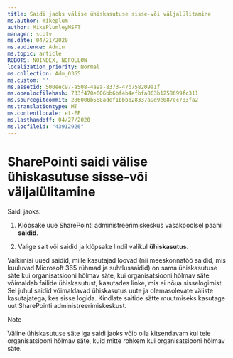 ```yaml
---
title: Saidi jaoks välise ühiskasutuse sisse-või väljalülitamine
ms.author: mikeplum
author: MikePlumleyMSFT
manager: scotv
ms.date: 04/21/2020
ms.audience: Admin
ms.topic: article
ROBOTS: NOINDEX, NOFOLLOW
localization_priority: Normal
ms.collection: Adm_O365
ms.custom: ''
ms.assetid: 500eec97-a508-4a9a-8373-47b758209a1f
ms.openlocfilehash: 733f470e606bb6bf4b4efbfa863b1258699fc311
ms.sourcegitcommit: 286000b588adef1bbbb28337a9d9e087ec783fa2
ms.translationtype: MT
ms.contentlocale: et-EE
ms.lasthandoff: 04/27/2020
ms.locfileid: "43912926"
---
```

# <a name="turn-external-sharing-on-or-off-for-a-sharepoint-site"></a>SharePointi saidi välise ühiskasutuse sisse-või väljalülitamine

Saidi jaoks:
  
1. Klõpsake uue SharePointi administreerimiskeskus vasakpoolsel paanil **saidid**.
    
2. Valige sait või saidid ja klõpsake lindil valikul **ühiskasutus**.
    
Vaikimisi uued saidid, mille kasutajad loovad (nii meeskonnatöö saidid, mis kuuluvad Microsoft 365 rühmad ja suhtlussaidid) on sama ühiskasutuse säte kui organisatsiooni hõlmav säte, kui organisatsiooni hõlmav säte võimaldab failide ühiskasutust, kasutades linke, mis ei nõua sisselogimist. Sel juhul saidid võimaldavad ühiskasutus uute ja olemasolevate väliste kasutajatega, kes sisse logida. Kindlate saitide sätte muutmiseks kasutage uut SharePointi administreerimiskeskust.
  
> [!NOTE]
> Väline ühiskasutuse säte iga saidi jaoks võib olla kitsendavam kui teie organisatsiooni hõlmav säte, kuid mitte rohkem kui organisatsiooni hõlmav säte. 
  

